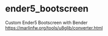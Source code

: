 # ender5_bootscreen
Custom Ender5 Bootscreen with Bender
https://marlinfw.org/tools/u8glib/converter.html
